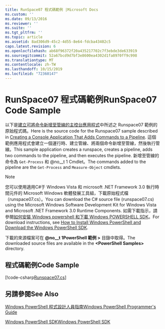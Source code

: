 ```yaml
---
title: RunSpace07 程式碼範例 |Microsoft Docs
ms.custom: ''
ms.date: 09/13/2016
ms.reviewer: ''
ms.suite: ''
ms.tgt_pltfrm: ''
ms.topic: article
ms.assetid: 8ad306d9-45c2-4d55-8e64-fdcba43402c5
caps.latest.revision: 6
ms.openlocfilehash: ab68f96372f20a435217702c7f3ebde3de633919
ms.sourcegitcommit: 52a67bcd9d7bf3e8600ea4302d1fa8970ff9c998
ms.translationtype: MT
ms.contentlocale: zh-TW
ms.lasthandoff: 10/15/2019
ms.locfileid: "72360147"
---
```

# <a name="runspace07-code-sample"></a><span data-ttu-id="69605-102">RunSpace07 程式碼範例</span><span class="sxs-lookup"><span data-stu-id="69605-102">RunSpace07 Code Sample</span></span>

<span data-ttu-id="69605-103">以下是[建立可將命令新增至管線的主控台應用程式](https://msdn.microsoft.com/en-us/01eb7808-e97b-4905-80be-9e2fa38c262e)中所述之 Runspace07 範例的原始程式碼。</span><span class="sxs-lookup"><span data-stu-id="69605-103">Here is the source code for the Runspace07 sample described in [Creating a Console Application That Adds Commands to a Pipeline](https://msdn.microsoft.com/en-us/01eb7808-e97b-4905-80be-9e2fa38c262e).</span></span> <span data-ttu-id="69605-104">這個範例應用程式會建立一個運行時、建立管線、將兩個命令新增至管線，然後執行管線。</span><span class="sxs-lookup"><span data-stu-id="69605-104">This sample application creates a runspace, creates a pipeline, adds two commands to the pipeline, and then executes the pipeline.</span></span> <span data-ttu-id="69605-105">新增至管線的命令為 `Get-Process` 和 @no__t 1 Cmdlet。</span><span class="sxs-lookup"><span data-stu-id="69605-105">The commands added to the pipeline are the `Get-Process` and `Measure-Object` cmdlets.</span></span>

> [!NOTE]
> <span data-ttu-id="69605-106">您可以使用適用C#于 Windows Vista 和 microsoft .NET Framework 3.0 執行時間元件的 Microsoft Windows 軟體發展工具組，下載原始程式檔（runspace07.cs）。</span><span class="sxs-lookup"><span data-stu-id="69605-106">You can download the C# source file (runspace07.cs) using the Microsoft Windows Software Development Kit for Windows Vista and Microsoft .NET Framework 3.0 Runtime Components.</span></span> <span data-ttu-id="69605-107">如需下載指示，請參閱[如何安裝 Windows powershell 和下載 Windows POWERSHELL SDK](/powershell/developer/installing-the-windows-powershell-sdk)。</span><span class="sxs-lookup"><span data-stu-id="69605-107">For download instructions, see [How to Install Windows PowerShell and Download the Windows PowerShell SDK](/powershell/developer/installing-the-windows-powershell-sdk).</span></span>
>
> <span data-ttu-id="69605-108">下載的來源檔案可在 **@no__t 1PowerShell 範例 >** 目錄中取得。</span><span class="sxs-lookup"><span data-stu-id="69605-108">The downloaded source files are available in the **\<PowerShell Samples>** directory.</span></span>

## <a name="code-sample"></a><span data-ttu-id="69605-109">程式碼範例</span><span class="sxs-lookup"><span data-stu-id="69605-109">Code Sample</span></span>

[!code-csharp[Runspace07.cs](../../../../powershell-sdk-samples/SDK-2.0/csharp/Runspace07/Runspace07.cs#L11-L108 "Runspace07.cs")]

## <a name="see-also"></a><span data-ttu-id="69605-110">另請參閱</span><span class="sxs-lookup"><span data-stu-id="69605-110">See Also</span></span>

[<span data-ttu-id="69605-111">Windows PowerShell 程式設計人員指南</span><span class="sxs-lookup"><span data-stu-id="69605-111">Windows PowerShell Programmer's Guide</span></span>](./windows-powershell-programmer-s-guide.md)

[<span data-ttu-id="69605-112">Windows PowerShell SDK</span><span class="sxs-lookup"><span data-stu-id="69605-112">Windows PowerShell SDK</span></span>](../windows-powershell-reference.md)
